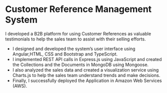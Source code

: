 # Customer Reference Management System

I developed a B2B platform for using Customer References as valuable testimonials to help the sales team to assist with their selling efforts. 
* I designed and developed  the system’s user interface using Angular,HTML, CSS  and Bootstrap and TypeScript.
* I implemented REST API calls in Express.js using JavaScript and created the Collections and the Documents in MongoDB using Mongoose.
* I also analyzed the sales data and created a visualization service using Charts.js to help the sales team understand trends and make decisions.
* Finally, I successfully deployed the Application in Amazon Web Services (AWS).

